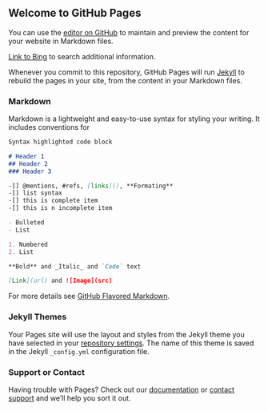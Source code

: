 ## Welcome to GitHub Pages

You can use the [editor on GitHub](https://github.com/waliyanoor92/GithubDemo.github.io/edit/Master/README.md) to maintain and preview the content for your website in Markdown files.

[Link to Bing](https://www.bing.com) to search additional information.

Whenever you commit to this repository, GitHub Pages will run [Jekyll](https://jekyllrb.com/) to rebuild the pages in your site, from the content in your Markdown files.

### Markdown

Markdown is a lightweight and easy-to-use syntax for styling your writing. It includes conventions for

```markdown
Syntax highlighted code block

# Header 1
## Header 2
### Header 3

-[] @mentions, #refs, [links](), **Formating**
-[] list syntax
-[] this is complete item
-[] this is n incomplete item

- Bulleted
- List

1. Numbered
2. List

**Bold** and _Italic_ and `Code` text

[Link](url) and ![Image](src)
```

For more details see [GitHub Flavored Markdown](https://guides.github.com/features/mastering-markdown/).

### Jekyll Themes

Your Pages site will use the layout and styles from the Jekyll theme you have selected in your [repository settings](https://github.com/waliyanoor92/GithubDemo.github.io/settings). The name of this theme is saved in the Jekyll `_config.yml` configuration file.

### Support or Contact

Having trouble with Pages? Check out our [documentation](https://docs.github.com/categories/github-pages-basics/) or [contact support](https://github.com/contact) and we’ll help you sort it out.
